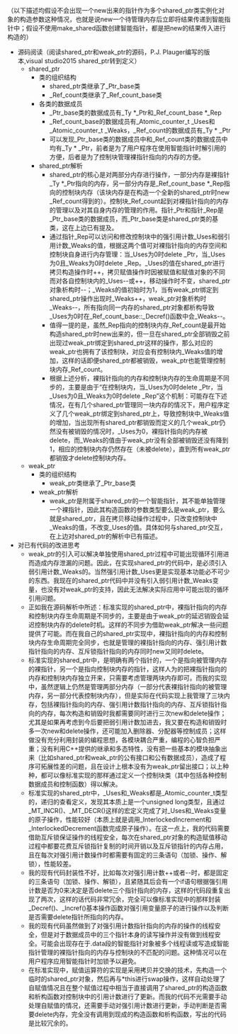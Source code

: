 （以下描述均假设不会出现一个new出来的指针作为多个shared_ptr类实例化对象的构造参数这种情况，也就是说new一个待管理内存后立即将结果传递到智能指针中；假设不使用make_shared函数创建智能指针，都是把new的结果传入进行构造的）
* 源码阅读（阅读shared_ptr和weak_ptr的源码，P.J. Plauger编写的版本,visual studio2015 shared_ptr转到定义）
	* shared_ptr
		* 类的组织结构
			* shared_ptr类继承了_Ptr_base类
			* _Ref_count类继承了_Ref_count_base类
		* 各类的数据成员
			* _Ptr_base类的数据成员有_Ty *_Ptr和_Ref_count_base *_Rep
			* _Ref_count_base的数据成员有_Atomic_counter_t _Uses和_Atomic_counter_t _Weaks，_Ref_count的数据成员有_Ty * _Ptr
			* 可以发现_Ptr_base类的数据成员中和_Ref_count类的数据成员中均有_Ty * _Ptr，前者是为了用户程序在使用智能指针时解引用的方便，后者是为了控制块管理裸指针指向的内存的方便。
		* shared_ptr解析
			* shared_ptr的核心是对两部分内存进行操作，一部分内存是裸指针_Ty *_Ptr指向的内存，另一部分内存是_Ref_count_base *_Rep指向的控制块内存（该块内存是在构造一个全新的shared_ptr时new _Ref_count得到的）。控制块_Ref_count起到对裸指针指向的内存的管理以及对其自身内存的管理的作用。指针_Ptr和指针_Rep是_Ptr_base类的数据成员，而_Ptr_base类是shared_ptr类的基类，这在上边已有提及。
			* 通过指针_Rep可以访问和修改控制块中的强引用计数_Uses和弱引用计数_Weaks的值，根据这两个值可对裸指针指向的内存空间和控制块自身进行内存管理：当_Uses为0时delete _Ptr，当_Uses为0且_Weaks为0时delete _Rep。_Uses的值在shared_ptr进行拷贝构造操作时++，拷贝赋值操作时因被赋值和赋值对象的不同而对各自控制块内的_Uses--或++，移动操作时不变，shared_ptr对象析构时--；_Weaks的值初始时为1，当有weak_ptr绑定到shared_ptr操作出现时_Weaks++，weak_ptr对象析构时_Weaks--，所有指向同一内存的shared_ptr对象都析构导致_Uses为0时在_Ref_count_base::_Decref()函数中会_Weaks--。
			* 值得一提的是，虽然_Rep指向的控制块内存_Ref_count是最开始构造shared_ptr时new出来的，但一旦在shared_ptr全部销毁之前出现过weak_ptr绑定到shared_ptr这样的操作，那么对应的weak_ptr也拥有了该控制块，对应会有控制块内_Weaks值的增加，这样的话即便shared_ptr都被销毁，weak_ptr也能管理控制块内存_Ref_count。
			* 根据上述分析，裸指针指向的内存和控制块内存的生命周期是不同步的，主要是由于“在控制块内，当_Uses为0时delete _Ptr，当_Uses为0且_Weaks为0时delete _Rep”这个机制：可能存在下述情况，在有几个shared_ptr管理同一块内存的情况下，用户程序定义了几个weak_ptr绑定到shared_ptr上，导致控制块中_Weaks值的增加，当出现所有shared_ptr都销毁而定义的几个weak_ptr仍然没有被销毁的情况时，_Uses为0，裸指针指向的内存被delete，而_Weaks的值由于weak_ptr没有全部被销毁还没有降到1，相应的控制块内存仍然存在（未被delete），直到所有weak_ptr都销毁才delete控制块内存。
	* weak_ptr
		* 类的组织结构
			* weak_ptr类继承了_Ptr_base类
		* weak_ptr解析
			* weak_ptr是附属于shared_ptr的一个智能指针，其不能单独管理一个裸指针，因此其构造函数的参数类型要么是weak_ptr，要么就是shared_ptr，且在拷贝移动操作过程中，只改变控制块中_Weaks的值，不改变_Uses的值。具体如何与shared_ptr交互，在上边对shared_ptr的解析中已有描述。
* 对已有代码的改进思考
	* weak_ptr的引入可以解决单独使用shared_ptr过程中可能出现循环引用进而造成内存泄漏的问题。因此，在实现shared_ptr的代码中，是必须引入弱引用计数_Weaks的。当然强引用计数_Uses更是实现基本功能必不可少的东西。我现在的shared_ptr代码中并没有引入弱引用计数_Weaks变量，也没有对weak_ptr的支持，因此无法解决实际应用中可能出现的循环引用问题。
	* 正如我在源码解析中所述：标准实现的shared_ptr中，裸指针指向的内存和控制块内存生命周期是不同步的，主要是由于weak_ptr的延迟销毁会延迟控制块内存的delete时机。这样的不同步为借助weak_ptr解决一些问题提供了可能。而在我自己的shared_ptr实现中，裸指针指向的内存和控制块内存生命周期完全同步，也就是管理的裸指针指向的内存、强引用计数指针指向的内存、互斥锁指针指向的内存同时new又同时delete。
	* 标准实现的shared_ptr中，是明确有两个指针的，一个是指向被管理内存的裸指针，另一个是指向控制块内存的指针，这样人为的把裸指针指向的内存和控制块内存独立开来，只需要考虑管理两块内存即可。而我的实现中，虽然逻辑上仍然是管理两部分内存（一部分代表裸指针指向的被管理内存，另一部分代表控制块内存），但是实际在代码实现上我管理了三块内存，包括裸指针指向的内存、强引用计数指针指向的内存、互斥锁指针指向的内存，每次构造和销毁时我都需要同时进行三次new和delete操作；尤其是如果再考虑到今后要把弱引用计数加进去，我又要在构造和销毁时多一次new和delete操作，还可能加入删除器、分配器等控制成员；这样做没有充分利用封装的编程思想，各模块耦合严重，编程的心智负担严重；没有利用C++提供的继承和多态特性，没有把一些基本的模块抽象出来（比如shared_ptr和weak_ptr的公有接口和公有数据成员），造成了程序可拓展性差的问题，且在设计上根本没有为weak_ptr留出接口；以上种种，都可以像标准实现的那样通过定义一个控制块类（其中包括各种控制数据成员和控制函数）得以解决。 
	* 标准实现的shared_ptr中，_Uses和_Weaks都是_Atomic_counter_t类型的，递归的查看定义，发现其本质上是一个unsigned long类型，且通过_MT_INCR()、_MT_DECR()这样的宏定义完成了对_Uses和_Weaks变量的原子操作，性能较好（本质上就是调用_InterlockedIncrement和_InterlockedDecrement函数完成原子操作）。在这一点上，我的代码需要借助互斥锁保证操作的线程安全，每次在shared_ptr对象的构造赋值移动过程中都要花费互斥锁指针复制的时间开销以及互斥锁指针的内存占用，且在每次对强引用计数操作时都需要有固定的三条语句（加锁、操作、解锁），性能较差。
	* 我的现有代码封装性不好，比如每次对强引用计数++或者--时，都是固定的三条语句（加锁、操作、解锁），且紧随其后会有一个if语句根据强引用计数是否为0来决定是否delete三个指针指向的内存，这样的代码段重复出现了两次，这样的话代码非常冗余，完全可以像标准实现中的那样封装_Decref()、_Incref()基本操作函数对强引用变量原子的进行操作以及判断是否需要delete指针所指向的内存。
	* 我的现有代码虽然做到了对强引用计数指针指向的内存的操作的线程安全，但是对于数据成员中的三个指针本身的读写操作并没有做到线程安全。可能会出现存在于.data段的智能指针对象被多个线程读或写造成智能指针管理的裸指针指向的内存与控制块的不匹配的问题。这种情况可以在用户程序应用智能指针时加锁予以避免。
	* 在标准实现中，赋值运算符的实现是采用拷贝并交换的技术，先构造一个临时的shared_ptr对象，然后再与*this进行swap操作，这样自动处理了自赋值情况且在整个赋值过程中相当于直接调用了shared_ptr的构造函数和析构函数对控制块中的引用计数进行了更新。而我的代码不光需要手动处理自赋值的情况，还需要手动对强引用计数进行更新，手动判断是否需要delete内存，完全没有调用到现成的构造函数和析构函数，写出的代码是比较冗余的。